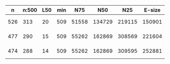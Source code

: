 n    |n:500  |L50  |min  |N75    |N50     |N25     |E-size  |max     |sum      |name
---  |---    |---  |---  |---    |---     |---     |---     |---     |---      |---
526  |313    |20   |509  |51558  |134729  |219115  |150901  |422692  |8572722  |chicken-unitigs.fa
477  |290    |15   |509  |55262  |162869  |308569  |221604  |738135  |8585085  |chicken-contigs.fa
474  |288    |14   |509  |55262  |162869  |309595  |252881  |742605  |8585215  |chicken-scaffolds.fa
